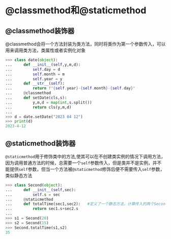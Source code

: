 # @classmethod和@staticmethod

## @classmethod装饰器

@classmethod会将一个方法封装为类方法，同时将类作为第一个参数传入，可以用来调用类方法，类属性或者实例化对象

```py
>>> class date(object):
...     def __init__(self,y,m,d):
...         self.day = d
...         self.month = m
...         self.year = y
...     def __str__(self):
...         return f"{self.year}-{self.month}-{self.day}"
...     @classmethod
...     def setDate(cls,s):
...         y,m,d = map(int,s.split())
...         return cls(y,m,d)
...
>>> d = date.setDate("2023 04 12")
>>> print(d)
2023-4-12
```

## @staticmethod装饰器

`@staticmethod`用于修饰类中的方法,使其可以在不创建类实例的情况下调用方法，因为调用普通方法的时候，总需要一个`self`参数传入，但是类并不是实例，并不能提供`self`参数，但当一个方法被`@staticmethod`修饰后便不需要传入`self`参数，类似静态方法

```py
>>> class Second(object):
...     def __init__(self,sec):
...         self.s = sec
...     @staticmethod
...     def totalTime(sec1,sec2):   #定义了一个静态方法，计算传入的两个Second类的时间总和
...         return sec1.s+sec2.s
...
>>> s1 = Second(20)
>>> s2 = Second(15)
>>> Second.totalTime(s1,s2)
35
```